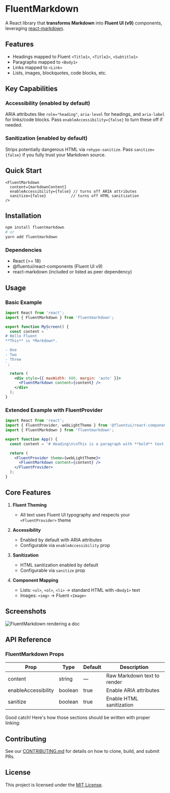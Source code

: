 # FluentMarkdown

A React library that **transforms Markdown** into **Fluent UI (v9)** components, leveraging [react-markdown](https://github.com/remarkjs/react-markdown).

## Features

- Headings mapped to Fluent `<Title1>`, `<Title2>`, `<Subtitle1>`
- Paragraphs mapped to `<Body1>`
- Links mapped to `<Link>`
- Lists, images, blockquotes, code blocks, etc.

## Key Capabilities

### Accessibility (enabled by default)

ARIA attributes like `role="heading"`, `aria-level` for headings, and `aria-label` for links/code blocks. Pass `enableAccessibility={false}` to turn these off if needed.

### Sanitization (enabled by default)

Strips potentially dangerous HTML via `rehype-sanitize`. Pass `sanitize={false}` if you fully trust your Markdown source.

## Quick Start

```tsx
<FluentMarkdown 
  content={markdownContent} 
  enableAccessibility={false} // turns off ARIA attributes
  sanitize={false}           // turns off HTML sanitization
/>
```

## Installation

```bash
npm install fluentmarkdown
# or
yarn add fluentmarkdown
```

### Dependencies

- React (>= 18)
- @fluentui/react-components (Fluent UI v9)
- react-markdown (included or listed as peer dependency)

## Usage

### Basic Example

```jsx
import React from 'react';
import { FluentMarkdown } from 'fluentmarkdown';

export function MyScreen() {
  const content = `
# Hello Fluent
**This** is *Markdown*.

- One
- Two
- Three
`;

  return (
    <div style={{ maxWidth: 600, margin: 'auto' }}>
      <FluentMarkdown content={content} />
    </div>
  );
}
```

### Extended Example with FluentProvider

```jsx
import React from 'react';
import { FluentProvider, webLightTheme } from '@fluentui/react-components';
import { FluentMarkdown } from 'fluentmarkdown';

export function App() {
  const content = '# Heading\n\nThis is a paragraph with **bold** text.';

  return (
    <FluentProvider theme={webLightTheme}>
      <FluentMarkdown content={content} />
    </FluentProvider>
  );
}
```

## Core Features

1. **Fluent Theming**
    - All text uses Fluent UI typography and respects your `<FluentProvider>` theme

2. **Accessibility**
    - Enabled by default with ARIA attributes
    - Configurable via `enableAccessibility` prop

3. **Sanitization**
    - HTML sanitization enabled by default
    - Configurable via `sanitize` prop

4. **Component Mapping**
    - Lists: `<ul>`, `<ol>`, `<li>` → standard HTML with `<Body1>` text
    - Images: `<img>` → Fluent `<Image>`

## Screenshots

![FluentMarkdown rendering a doc](https://via.placeholder.com/600x400.png?text=FluentMarkdown+Screenshot2)

## API Reference

### FluentMarkdown Props

| Prop | Type | Default | Description |
|------|------|---------|-------------|
| content | string | — | Raw Markdown text to render |
| enableAccessibility | boolean | true | Enable ARIA attributes |
| sanitize | boolean | true | Enable HTML sanitization |

Good catch! Here's how those sections should be written with proper linking:

## Contributing

See our [CONTRIBUTING.md](./CONTRIBUTING.md) for details on how to clone, build, and submit PRs.

## License

This project is licensed under the [MIT License](./LICENSE).
